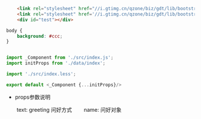 ﻿```html
    <link rel="stylesheet" href="//i.gtimg.cn/qzone/biz/gdt/lib/bootstrap-3.3.7/css/bootstrap-base64font.min.css" />
    <link rel="stylesheet" href='//i.gtimg.cn/qzone/biz/gdt/lib/bootstrap-3.3.7/css/bootstrap-theme.css?max_age=31536000' /> 
    <div id="test"></div>

```

```css
body {
    background: #ccc;
}
```

```javascript

import _Component from './src/index.js';
import initProps from './data/index';

import './src/index.less';

export default <_Component {...initProps}/>

```

- props参数说明

&emsp;&emsp;text: greeting 问好方式
&emsp;&emsp;name: 问好对象